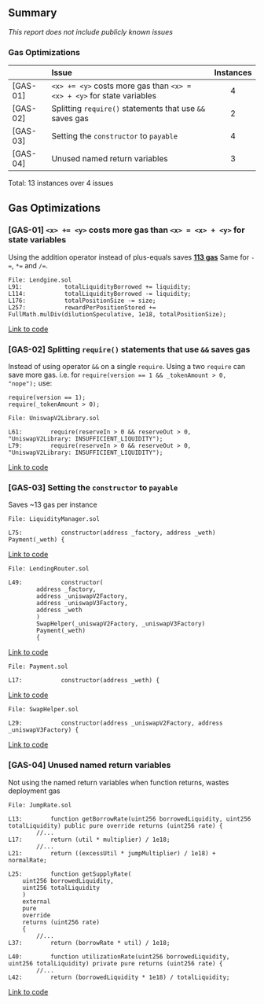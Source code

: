 ## Summary
_This report does not include publicly known issues_
### Gas Optimizations
| |Issue|Instances|
|-|:-|:-:|
| [GAS-01] | `<x> += <y>` costs more gas than `<x> = <x> + <y>` for state variables | 4 | 
| [GAS-02] | Splitting `require()` statements that use `&&` saves gas | 2 | 
| [GAS-03] | Setting the `constructor` to `payable` | 4 |
| [GAS-04] | Unused named return variables | 3 |


Total: 13 instances over 4 issues


## Gas Optimizations
### [GAS-01] `<x> += <y>` costs more gas than `<x> = <x> + <y>` for state variables
Using the addition operator instead of plus-equals saves **[113 gas](https://gist.github.com/MiniGlome/f462d69a30f68c89175b0ce24ce37cae)**
Same for `-=`, `*=` and `/=`.
```solidity
File: Lendgine.sol
L91:            totalLiquidityBorrowed += liquidity;
L114:           totalLiquidityBorrowed -= liquidity;
L176:           totalPositionSize -= size;
L257:           rewardPerPositionStored += FullMath.mulDiv(dilutionSpeculative, 1e18, totalPositionSize);
```
[Link to code](https://github.com/code-423n4/2023-01-numoen/blob/main/src/core/Lendgine.sol)

### [GAS-02]  Splitting `require()` statements that use `&&` saves gas
Instead of using operator `&&` on a single `require`. Using a two `require` can save more gas.
i.e. for `require(version == 1 && _tokenAmount > 0, "nope");` use:
```solidity
require(version == 1);
require(_tokenAmount > 0);
```
```solidity
File: UniswapV2Library.sol

L61:        require(reserveIn > 0 && reserveOut > 0, "UniswapV2Library: INSUFFICIENT_LIQUIDITY");
L79:        require(reserveIn > 0 && reserveOut > 0, "UniswapV2Library: INSUFFICIENT_LIQUIDITY");
```
[Link to code](https://github.com/code-423n4/2023-01-numoen/blob/main/src/periphery/UniswapV2/libraries/UniswapV2Library.sol)

### [GAS-03]  Setting the `constructor` to `payable`
Saves ~13 gas per instance
```solidity
File: LiquidityManager.sol

L75:           constructor(address _factory, address _weth) Payment(_weth) {
```
[Link to code](https://github.com/code-423n4/2023-01-numoen/blob/main/src/periphery/LiquidityManager.sol#L75)
```solidity
File: LendingRouter.sol

L49:           constructor(
        address _factory,
        address _uniswapV2Factory,
        address _uniswapV3Factory,
        address _weth
        )
        SwapHelper(_uniswapV2Factory, _uniswapV3Factory)
        Payment(_weth)
        {
```
[Link to code](https://github.com/code-423n4/2023-01-numoen/blob/main/src/periphery/LendingRouter.sol#L49)
```solidity
File: Payment.sol

L17:           constructor(address _weth) {
```
[Link to code](https://github.com/code-423n4/2023-01-numoen/blob/main/src/periphery/Payment.sol#L17)
```solidity
File: SwapHelper.sol

L29:           constructor(address _uniswapV2Factory, address _uniswapV3Factory) {
```
[Link to code](https://github.com/code-423n4/2023-01-numoen/blob/main/src/periphery/SwapHelper.sol#L29)


### [GAS-04]  Unused named return variables
Not using the named return variables when function returns, wastes deployment gas
```
File: JumpRate.sol

L13:        function getBorrowRate(uint256 borrowedLiquidity, uint256 totalLiquidity) public pure override returns (uint256 rate) {
        //...
L17:        return (util * multiplier) / 1e18;
        //...
L21:        return ((excessUtil * jumpMultiplier) / 1e18) + normalRate;

L25:        function getSupplyRate(
    uint256 borrowedLiquidity,
    uint256 totalLiquidity
    )
    external
    pure
    override
    returns (uint256 rate)
    {
        //...
L37:        return (borrowRate * util) / 1e18;

L40:        function utilizationRate(uint256 borrowedLiquidity, uint256 totalLiquidity) private pure returns (uint256 rate) {
        //...
L42:        return (borrowedLiquidity * 1e18) / totalLiquidity;
```
[Link to code](https://github.com/code-423n4/2023-01-numoen/blob/main/src/core/JumpRate.sol)

